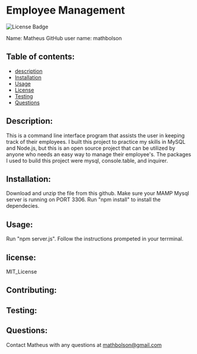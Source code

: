 # Employee Management
  ![License Badge](https://img.shields.io/static/v1?label=License&message=MIT_License&color=blue)
  
  Name: Matheus
  GitHub user name: mathbolson
    
  ## Table of contents:  
  * [description](#description)
  * [Installation](#Installation)
  * [Usage](#usage)
  * [License](#license)
  * [Testing](#testing)
  * [Questions](#questions)
  
  ## Description:
  This is a command line interface program that assists the user in keeping track of their employees. I built this project to practice my skills in MySQL and Node.js, but this is an open source project that can be utilized by anyone who needs an easy way to manage their employee's. The packages I used to build this project were mysql, console.table, and inquirer. 
  ## Installation:
  Download and unzip the file from this github. Make sure your MAMP Mysql server is running on PORT 3306. Run "npm install" to install the dependecies.
  ## Usage:
  Run "npm server.js". Follow the instructions prompeted in your terrminal.
  ## license:
  MIT_License
  
  ## Contributing:
  
  ## Testing:
  
  ## Questions:
  Contact Matheus with any questions at mathbolson@gmail.com

